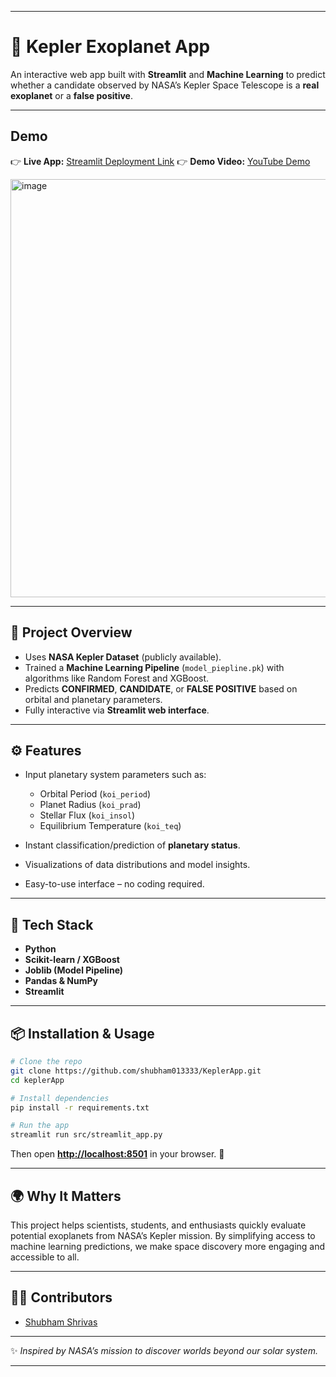 

---

# 🌌 Kepler Exoplanet App

An interactive web app built with **Streamlit** and **Machine Learning** to predict whether a candidate observed by NASA’s Kepler Space Telescope is a **real exoplanet** or a **false positive**.

---

## Demo

👉 **Live App:** [Streamlit Deployment Link](https://shubham013333-keplerapp-srcstreamlit-app-zfumng.streamlit.app/)
👉 **Demo Video:** [YouTube Demo](https://www.youtube.com/watch?v=0tShQuAkGTc) 

<img width="977" height="669" alt="image" src="https://github.com/user-attachments/assets/d196e055-47be-4fa6-9492-167dad25af4b" />


---

## 📖 Project Overview

* Uses **NASA Kepler Dataset** (publicly available).
* Trained a **Machine Learning Pipeline** (`model_piepline.pk`) with algorithms like Random Forest and XGBoost.
* Predicts **CONFIRMED**, **CANDIDATE**, or **FALSE POSITIVE** based on orbital and planetary parameters.
* Fully interactive via **Streamlit web interface**.

---

## ⚙️ Features

* Input planetary system parameters such as:

  * Orbital Period (`koi_period`)
  * Planet Radius (`koi_prad`)
  * Stellar Flux (`koi_insol`)
  * Equilibrium Temperature (`koi_teq`)
* Instant classification/prediction of **planetary status**.
* Visualizations of data distributions and model insights.
* Easy-to-use interface – no coding required.

---

## 🧠 Tech Stack

* **Python**
* **Scikit-learn / XGBoost**
* **Joblib (Model Pipeline)**
* **Pandas & NumPy**
* **Streamlit**

---

## 📦 Installation & Usage

```bash
# Clone the repo
git clone https://github.com/shubham013333/KeplerApp.git
cd keplerApp

# Install dependencies
pip install -r requirements.txt

# Run the app
streamlit run src/streamlit_app.py
```

Then open **[http://localhost:8501](http://localhost:8501)** in your browser. 🚀

---

## 🌍 Why It Matters

This project helps scientists, students, and enthusiasts quickly evaluate potential exoplanets from NASA’s Kepler mission. By simplifying access to machine learning predictions, we make space discovery more engaging and accessible to all.

---

## 👨‍💻 Contributors

* [Shubham Shrivas](https://github.com/shubham013333)

---

✨ *Inspired by NASA’s mission to discover worlds beyond our solar system.*

---

